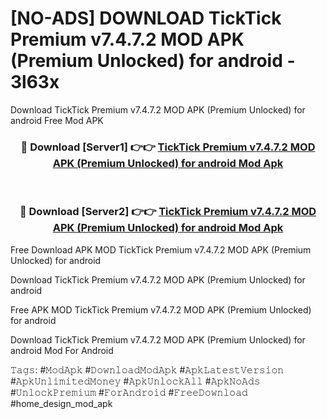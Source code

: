 # [NO-ADS] DOWNLOAD TickTick Premium v7.4.7.2 MOD APK (Premium Unlocked) for android - 3l63x
Download TickTick Premium v7.4.7.2 MOD APK (Premium Unlocked) for android Free Mod APK

<div align="center">
<h3>🔴 Download [Server1] 👉👉 <a href="https://apk-comot.site?title=TickTick_Premium_v7.4.7.2_MOD_APK_(Premium_Unlocked)_for_android">TickTick Premium v7.4.7.2 MOD APK (Premium Unlocked) for android Mod Apk</a></h3><br>

<h3>🔴 Download [Server2] 👉👉 <a href="https://apk-comot.site?title=TickTick_Premium_v7.4.7.2_MOD_APK_(Premium_Unlocked)_for_android">TickTick Premium v7.4.7.2 MOD APK (Premium Unlocked) for android Mod Apk</a></h3>
</div>


Free Download APK MOD TickTick Premium v7.4.7.2 MOD APK (Premium Unlocked) for android

Download TickTick Premium v7.4.7.2 MOD APK (Premium Unlocked) for android 

Free APK MOD TickTick Premium v7.4.7.2 MOD APK (Premium Unlocked) for android 

Download TickTick Premium v7.4.7.2 MOD APK (Premium Unlocked) for android Mod For Android

𝚃𝚊𝚐𝚜: #𝙼𝚘𝚍𝙰𝚙𝚔 #𝙳𝚘𝚠𝚗𝚕𝚘𝚊𝚍𝙼𝚘𝚍𝙰𝚙𝚔 #𝙰𝚙𝚔𝙻𝚊𝚝𝚎𝚜𝚝𝚅𝚎𝚛𝚜𝚒𝚘𝚗 #𝙰𝚙𝚔𝚄𝚗𝚕𝚒𝚖𝚒𝚝𝚎𝚍𝙼𝚘𝚗𝚎𝚢 #𝙰𝚙𝚔𝚄𝚗𝚕𝚘𝚌𝚔𝙰𝚕𝚕 #𝙰𝚙𝚔𝙽𝚘𝙰𝚍𝚜 #𝚄𝚗𝚕𝚘𝚌𝚔𝙿𝚛𝚎𝚖𝚒𝚞𝚖 #𝙵𝚘𝚛𝙰𝚗𝚍𝚛𝚘𝚒𝚍 #𝙵𝚛𝚎𝚎𝙳𝚘𝚠𝚗𝚕𝚘𝚊𝚍 #home_design_mod_apk